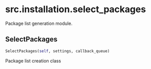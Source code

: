 <h1 id="src.installation.select_packages">src.installation.select_packages</h1>

Package list generation module.
<h2 id="src.installation.select_packages.SelectPackages">SelectPackages</h2>

```python
SelectPackages(self, settings, callback_queue)
```
Package list creation class
